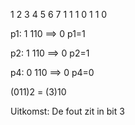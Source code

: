1 2 3 4 5 6 7
1 1 1 0 1 1 0

p1: 1 110 ==> 0		p1=1

p2: 1 110 ==> 0		p2=1

p4: 0 110 ==> 0		p4=0

(011)2 = (3)10

Uitkomst: De fout zit in bit 3
